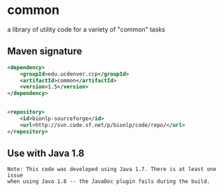 # common
a library of utility code for a variety of "common" tasks

## Maven signature
```xml
<dependency>
	<groupId>edu.ucdenver.ccp</groupId>
	<artifactId>common</artifactId>
	<version>1.5</version>
</dependency>


<repository>
	<id>bionlp-sourceforge</id>
	<url>http://svn.code.sf.net/p/bionlp/code/repo/</url>
</repository>
```

## Use with Java 1.8
```
Note: This code was developed using Java 1.7. There is at least one issue 
when using Java 1.8 -- the JavaDoc plugin fails during the build.
```
